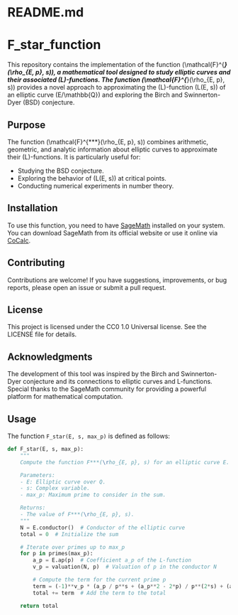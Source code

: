 # README.md

# F_star_function

This repository contains the implementation of the function \(\mathcal{F}^{***}(\rho_{E, p}, s)\), a mathematical tool designed to study elliptic curves and their associated \(L\)-functions. The function \(\mathcal{F}^{***}(\rho_{E, p}, s)\) provides a novel approach to approximating the \(L\)-function \(L(E, s)\) of an elliptic curve \(E/\mathbb{Q}\) and exploring the Birch and Swinnerton-Dyer (BSD) conjecture.

## Purpose

The function \(\mathcal{F}^{***}(\rho_{E, p}, s)\) combines arithmetic, geometric, and analytic information about elliptic curves to approximate their \(L\)-functions. It is particularly useful for:
- Studying the BSD conjecture.
- Exploring the behavior of \(L(E, s)\) at critical points.
- Conducting numerical experiments in number theory.

## Installation

To use this function, you need to have [SageMath](https://www.sagemath.org/) installed on your system. You can download SageMath from its official website or use it online via [CoCalc](https://cocalc.com/).

## Contributing
Contributions are welcome! If you have suggestions, improvements, or bug reports, please open an issue or submit a pull request.

## License
This project is licensed under the CC0 1.0 Universal license. See the LICENSE file for details.

## Acknowledgments
The development of this tool was inspired by the Birch and Swinnerton-Dyer conjecture and its connections to elliptic curves and L-functions.
Special thanks to the SageMath community for providing a powerful platform for mathematical computation.

## Usage

The function `F_star(E, s, max_p)` is defined as follows:

```python
def F_star(E, s, max_p):
    """
    Compute the function F***(\rho_{E, p}, s) for an elliptic curve E.

    Parameters:
    - E: Elliptic curve over Q.
    - s: Complex variable.
    - max_p: Maximum prime to consider in the sum.

    Returns:
    - The value of F***(\rho_{E, p}, s).
    """
    N = E.conductor()  # Conductor of the elliptic curve
    total = 0  # Initialize the sum

    # Iterate over primes up to max_p
    for p in primes(max_p):
        a_p = E.ap(p)  # Coefficient a_p of the L-function
        v_p = valuation(N, p)  # Valuation of p in the conductor N

        # Compute the term for the current prime p
        term = (-1)**v_p * (a_p / p**s + (a_p**2 - 2*p) / p**(2*s) + (a_p**3 - 3*a_p*p) / p**(3*s))
        total += term  # Add the term to the total

    return total
```
